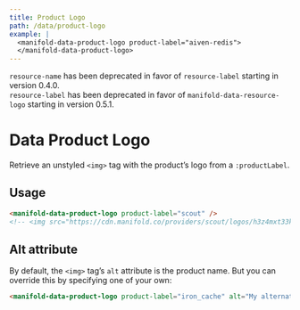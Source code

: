 ```yaml
---
title: Product Logo
path: /data/product-logo
example: |
  <manifold-data-product-logo product-label="aiven-redis">
  </manifold-data-product-logo>
---
```


<manifold-toast alert-type="warning">
  <div><code>resource-name</code> has been deprecated in favor of <code>resource-label</code> starting in version 0.4.0.</div>
</manifold-toast>

<manifold-toast alert-type="warning">
  <div><code>resource-label</code> has been deprecated in favor of <code>manifold-data-resource-logo</code> starting in version 0.5.1.</div>
</manifold-toast>

# Data Product Logo

Retrieve an unstyled `<img>` tag with the product’s logo from a
`:productLabel`.

## Usage

```html
<manifold-data-product-logo product-label="scout" />
<!-- <img src="https://cdn.manifold.co/providers/scout/logos/h3z4mxt33k3ufm7rzmth0xa4r8.png" alt="Scout" /> -->
```

## Alt attribute

By default, the `<img>` tag’s `alt` attribute is the product name. But you
can override this by specifying one of your own:

```html
<manifold-data-product-logo product-label="iron_cache" alt="My alternate text" />
```
